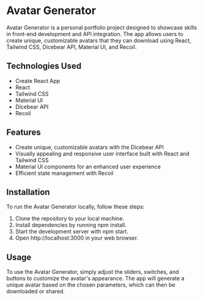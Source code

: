 # Avatar Generator

Avatar Generator is a personal portfolio project designed to showcase skills in front-end development and API integration. The app allows users to create unique, customizable avatars that they can download using React, Tailwind CSS, Dicebear API, Material UI, and Recoil.

## Technologies Used

- Create React App
- React
- Tailwind CSS
- Material UI
- Dicebear API
- Recoil

## Features

- Create unique, customizable avatars with the Dicebear API
- Visually appealing and responsive user interface built with React and Tailwind CSS
- Material UI components for an enhanced user experience
- Efficient state management with Recoil

## Installation

To run the Avatar Generator locally, follow these steps:

1. Clone the repository to your local machine.
2. Install dependencies by running npm install.
3. Start the development server with npm start.
4. Open http://localhost:3000 in your web browser.

## Usage

To use the Avatar Generator, simply adjust the sliders, switches, and buttons to customize the avatar's appearance. The app will generate a unique avatar based on the chosen parameters, which can then be downloaded or shared.
